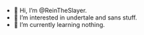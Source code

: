 - 👋 Hi, I’m @ReinTheSlayer.
- 👀 I’m interested in undertale and sans stuff.
- 🌱 I’m currently learning nothing.

<!---
ReinTheSlayer/ReinTheSlayer is a ✨ special ✨ repository because its `README.md` (this file) appears on your GitHub profile.
You can click the Preview link to take a look at your changes.
--->
